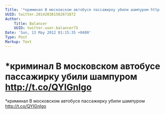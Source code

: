 ```yaml
---
Title: '*криминал В московском автобусе пассажирку убили шампуром http://t.co/QYIGnIgo'
UUID: twitter.201420381582671872
Author:
    Title: Balancer
    UUID: twitter.user.balancer73
Date: 'Sun, 13 May 2012 01:15:35 +0400'
Type: Post
Markup: Text
---
```


# *криминал В московском автобусе пассажирку убили шампуром http://t.co/QYIGnIgo

*криминал В московском автобусе пассажирку убили шампуром
http://t.co/QYIGnIgo